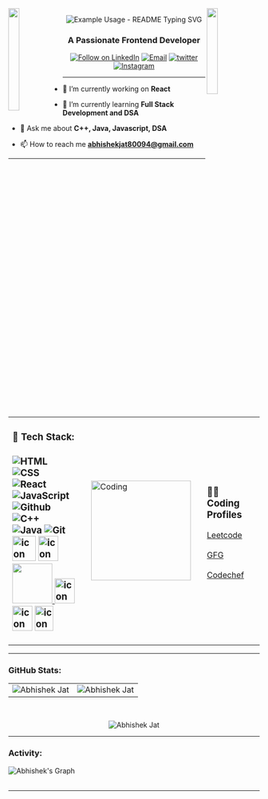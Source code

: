 
<!--
**88Abhi/88Abhi** is a ✨ _special_ ✨ repository because its `README.md` (this file) appears on your GitHub profile.

Here are some ideas to get you started:

- 🔭 I’m currently working on ...
- 🌱 I’m currently learning ...
- 👯 I’m looking to collaborate on ...
- 🤔 I’m looking for help with ...
- 💬 Ask me about ...
- 📫 How to reach me: ...
- 😄 Pronouns: ...
- ⚡ Fun fact: ...



<img src="https://i.imgur.com/dBaSKWF.gif" height="20" width="100%">

<h3 align="left">Languages and Tools:</h3>

- Backend
<p align="left">
  <a href="https://skillicons.dev">
    <img src="https://skillicons.dev/icons?i=php,laravel,java,nodejs,py,spring,flask,fastapi,express,nestjs" />
  </a>
</p>

- Frontend
<p align="left">
  <a href="https://skillicons.dev">
    <img src="https://skillicons.dev/icons?i=ts,js,react,nextjs,redux,tailwind,materialui" />
  </a>
</p>

- Database
<p align="left">
  <a href="https://skillicons.dev">
    <img src="https://skillicons.dev/icons?i=mongodb,mysql,postgresql" />
  </a>
</p>

- Cloud Servers
<p align="left">
  <a href="https://skillicons.dev">
    <img src="https://skillicons.dev/icons?i=azure,aws,gcp,firebase,cloudflare" />
  </a>
</p>

- Tools
<p align="left">
  <a href="https://skillicons.dev">
    <img src="https://skillicons.dev/icons?i=git,github,docker,figma,xd,idea,vscode,postman,linux" />
  </a>
</p>

<br/>

-->

<img align="left" height="205" src="https://user-images.githubusercontent.com/65187002/144930161-2f783401-8d27-4fdf-a2f7-cc0ba32f1f1f.gif" width="21%" style="display:inline;">
<img align="right" src="https://user-images.githubusercontent.com/65187002/144930161-2f783401-8d27-4fdf-a2f7-cc0ba32f1f1f.gif" width="21%" style="display:inline;">


<p align="center">
  <img src="https://readme-typing-svg.demolab.com/?lines=Hi 👋!;I'm+Abhishek+Jat!;&font=Fira%20Code&center=true&width=380&height=50&duration=4000&pause=1000" alt="Example Usage - README Typing SVG">
</p>
<h3 align="center">A Passionate Frontend Developer</h3>
<p align="center">
  <div align="center">
   <a href="https://www.linkedin.com/in/abhishek-jat-060886233/"><img title="Follow on LinkedIn" src="https://img.shields.io/badge/LinkedIn-0077B5?style=for-the-badge&logo=linkedin&logoColor=white"/></a>
  <a href="mailto:abhishekjat80094@gmail.com"><img title="Email" src="https://img.shields.io/badge/Gmail-D14836?style=for-the-badge&logo=gmail&logoColor=white"/></a>
  <a href="https://twitter.com/Abhishek5602593"><img title="twitter" src="https://img.shields.io/badge/twitter-0077B5?style=for-the-badge&logo=twitter&logoColor=white"/></a>
  <a href="https://www.instagram.com/abhishek_jat_09/" rel="nofollow"><img alt="Instagram" src="https://img.shields.io/badge/Instagram-E4405F?style=for-the-badge&amp;logo=instagram&amp;logoColor=white" style="max-width: 100%;"></a>
</p>
    </div> <hr/>
    
- 🔭 I’m currently working on **React**

- 🌱 I’m currently learning **Full Stack Development and DSA**

- 💬 Ask me about **C++, Java, Javascript, DSA**

- 📫 How to reach me **abhishekjat80094@gmail.com**

<hr/>
<table align="center">
  <tr>
<td>
<h3 align="left"> 💼 Tech Stack: <h3/>
<img alt="HTML" src="https://img.shields.io/badge/html5-%23E34F26.svg?style=for-the-badge&logo=html5&logoColor=white"/>
<img alt="CSS" src="https://img.shields.io/badge/css3-%231572B6.svg?style=for-the-badge&logo=css3&logoColor=white"/>
<img alt="React" src="https://img.shields.io/badge/react-%2320232a.svg?style=for-the-badge&logo=react&logoColor=%2361DAFB"/> 
<img alt="JavaScript" src="https://img.shields.io/badge/javascript-%23323330.svg?style=for-the-badge&logo=javascript&logoColor=%23F7DF1E" /> 
<img alt="Github" src="https://img.shields.io/badge/github%20-%23F05033.svg?&style=for-the-badge&logo=github&logoColor=white"/>
<img alt="C++" src="https://img.shields.io/badge/c++%20-%2300599C.svg?&style=for-the-badge&logo=c%2B%2B&ogoColor=white"/> <br/>
<img alt="Java" src="https://img.shields.io/badge/java%20-%2300599C.svg?&style=for-the-badge&logo=java%2B%2B&ogoColor=white"/>
<img alt="Git" src="https://img.shields.io/badge/git%20-%23F05033.svg?&style=for-the-badge&logo=git&logoColor=white"/>
<br/>
<img src="https://techstack-generator.vercel.app/js-icon.svg" alt="icon" width="47" height="50" />
<img src="https://techstack-generator.vercel.app/react-icon.svg" alt="icon" width="40" height="50" />
<a href="https://skillicons.dev">
<img width="80" src="https://skillicons.dev/icons?i=github,vscode" />
</a>
<img src="https://techstack-generator.vercel.app/prettier-icon.svg" alt="icon" width="40" height="50" />
<img src="https://techstack-generator.vercel.app/cpp-icon.svg" alt="icon" width="40" height="50" />
<img src="https://techstack-generator.vercel.app/java-icon.svg" alt="icon" width="37" height="50" />
<td/>
    <td>
    <img alt="Coding" width="200" height="200" src="https://user-images.githubusercontent.com/74038190/229223263-cf2e4b07-2615-4f87-9c38-e37600f8381a.gif">
    <td/>
    <td>
    <h3>👩‍💻 Coding Profiles </h3>  
      
<a  href="https://leetcode.com/abhishekjat80094/">Leetcode</a>
<br/>
<br/>
<a  href="https://auth.geeksforgeeks.org/user/abhishekjat09">GFG</a>
    <br/> 
    <br/> 
<a  href="https://www.codechef.com/users/abhishek880">Codechef</a>
<td/>

<!-- <a  href="https://leetcode.com/abhishekjat80094/" target="blank"><img align="center" src="https://raw.githubusercontent.com/rahuldkjain/github-profile-readme-generator/master/src/images/icons/Social/leet-code.svg" alt="https://leetcode.com/abhishekjat80094/" height="30" width="40" /></a>
<a href="https://auth.geeksforgeeks.org/user/abhishekjat09" target="blank"><img align="center" src="https://raw.githubusercontent.com/rahuldkjain/github-profile-readme-generator/master/src/images/icons/Social/geeks-for-geeks.svg" alt="https://auth.geeksforgeeks.org/user/abhishekjat09" height="30" width="40" /></a>
  <a href="https://www.codechef.com/users/abhishek880" target="blank"><img align="center" src="https://cdn.jsdelivr.net/npm/simple-icons@3.1.0/icons/codechef.svg" alt="https://www.codechef.com/users/abhishek880" height="30" width="40" color="white" /></a>
</p> -->
  </tr>
</table>
<hr/>

<h3 align="left">GitHub Stats:</h3 >
<table align="center">
  <tr>
   
<td><img src="https://github-readme-stats.vercel.app/api?username=88abhi&include_all_commits=true&count_private=true&show_icons=true&line_height=20&title_color=7A7ADB&icon_color=2234AE&text_color=D3D3D3&bg_color=0,000000,130F40" alt="Abhishek Jat" />
    <td><img src="https://github-readme-stats.vercel.app/api/top-langs?username=88abhi&show_icons=true&locale=en&layout=compact&title_color=7A7ADB&icon_color=2234AE&text_color=D3D3D3&bg_color=0,000000,130F40" alt="Abhishek Jat" /></td>
  </tr>
</table>
<br/>

<div align="center">
<p><img align="center" src="https://github-readme-streak-stats.herokuapp.com/?user=88abhi&theme=dark" alt="Abhishek Jat" /></p>
  </div>
<hr/>
<h3 align="left">Activity:</h3>

![Abhishek's Graph](https://github-readme-activity-graph.vercel.app/graph?username=88abhi&custom_title=Abhishek's%20GitHub%20Activity%20Graph&bg_color=0D1117&color=7F3FBF&line=7F3FBF&point=7F3FBF&area_color=FFFFFF&title_color=FFFFFF&area=true)
<br><br>

<hr/>

